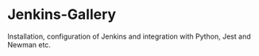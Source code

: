 # Jenkins-Gallery
Installation, configuration of Jenkins and integration with Python, Jest and Newman etc.
